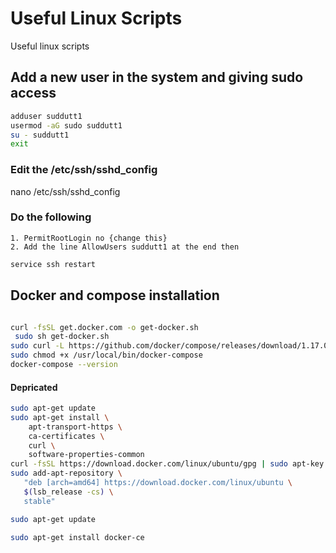 # Useful Linux Scripts
Useful linux scripts


## Add a new user in the system and giving sudo access
```sh
adduser suddutt1
usermod -aG sudo suddutt1
su - suddutt1
exit
```
### Edit the /etc/ssh/sshd_config
nano /etc/ssh/sshd_config

### Do the following
	1. PermitRootLogin no {change this}
	2. Add the line AllowUsers suddutt1 at the end then

```sh
service ssh restart
```


## Docker and compose installation 
```sh

curl -fsSL get.docker.com -o get-docker.sh
 sudo sh get-docker.sh
sudo curl -L https://github.com/docker/compose/releases/download/1.17.0/docker-compose-`uname -s`-`uname -m` -o /usr/local/bin/docker-compose
sudo chmod +x /usr/local/bin/docker-compose
docker-compose --version

```
#### Depricated
```sh
sudo apt-get update
sudo apt-get install \
    apt-transport-https \
    ca-certificates \
    curl \
    software-properties-common
curl -fsSL https://download.docker.com/linux/ubuntu/gpg | sudo apt-key add -
sudo add-apt-repository \
   "deb [arch=amd64] https://download.docker.com/linux/ubuntu \
   $(lsb_release -cs) \
   stable"

sudo apt-get update

sudo apt-get install docker-ce

```
